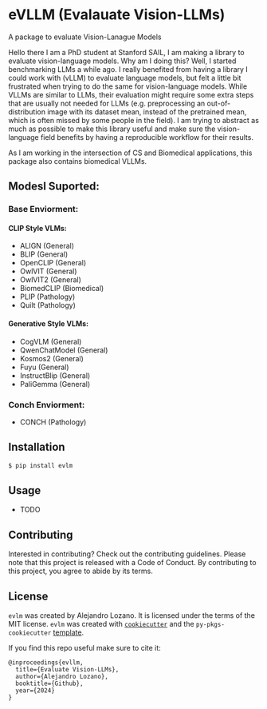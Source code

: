 # eVLLM (Evalauate Vision-LLMs)

A package to evaluate Vision-Lanague Models

Hello there I am a PhD student at Stanford SAIL, I am making a library to evaluate vision-language models. Why am I doing this? Well, I started benchmarking LLMs a while ago. I really benefited from having a library I could work with (vLLM) to evaluate language models, but felt a little bit frustrated when trying to do the same for vision-language models. While VLLMs are similar to LLMs, their evaluation might require some extra steps that are usually not needed for LLMs (e.g. preprocessing an out-of-distribution image with its dataset mean, instead of the pretrained mean, which is often missed by some people in the field). I am trying to abstract as much as possible to make this library useful and make sure the vision-language field benefits by having a reproducible workflow for their results.


As I am working in the intersection of CS and Biomedical applications, this package also contains biomedical VLLMs.

## Modesl Suported: 
### Base Enviorment: 

#### CLIP Style VLMs:
* ALIGN      (General)
* BLIP       (General)
* OpenCLIP   (General)
* OwlVIT     (General)
* OwlVIT2    (General)
* BiomedCLIP (Biomedical)
* PLIP       (Pathology)
* Quilt      (Pathology)

#### Generative Style VLMs:
* CogVLM         (General)
* QwenChatModel  (General)
* Kosmos2        (General)
* Fuyu           (General)
* InstructBlip   (General)
* PaliGemma      (General)

### Conch Enviorment: 
* CONCH      (Pathology)

## Installation

```bash
$ pip install evlm
```

## Usage

- TODO

## Contributing

Interested in contributing? Check out the contributing guidelines. Please note that this project is released with a Code of Conduct. By contributing to this project, you agree to abide by its terms.

## License

`evlm` was created by Alejandro Lozano. It is licensed under the terms of the MIT license.
`evlm` was created with [`cookiecutter`](https://cookiecutter.readthedocs.io/en/latest/) and the `py-pkgs-cookiecutter` [template](https://github.com/py-pkgs/py-pkgs-cookiecutter).

If you find this repo useful make sure to cite it:
```
@inproceedings{evllm,
  title={Evaluate Vision-LLMs},
  author={Alejandro Lozano},
  booktitle={Github},
  year={2024}
}
```



